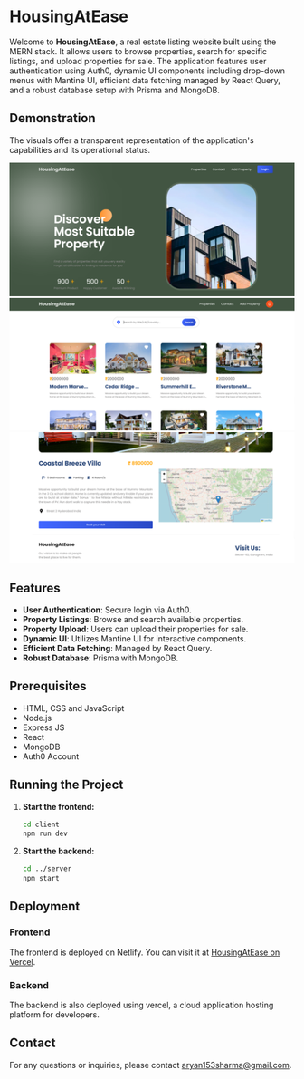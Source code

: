 # HousingAtEase

Welcome to **HousingAtEase**, a real estate listing website built using the MERN stack. It allows users to browse properties, search for specific listings, and upload properties for sale. The application features user authentication using Auth0, dynamic UI components including drop-down menus with Mantine UI, efficient data fetching managed by React Query, and a robust database setup with Prisma and MongoDB.

## Demonstration

The visuals offer a transparent representation of the application's capabilities and its operational status.

![Project Banner](https://github.com/DeepAryanSharma/RealEstateListingProject/blob/main/Implementation%20Screenshots/home.png)
![BSearch](https://github.com/DeepAryanSharma/RealEstateListingProject/blob/main/Implementation%20Screenshots/search.png)
![Booking](https://github.com/DeepAryanSharma/RealEstateListingProject/blob/main/Implementation%20Screenshots/booking.png)

## Features

- **User Authentication**: Secure login via Auth0.
- **Property Listings**: Browse and search available properties.
- **Property Upload**: Users can upload their properties for sale.
- **Dynamic UI**: Utilizes Mantine UI for interactive components.
- **Efficient Data Fetching**: Managed by React Query.
- **Robust Database**: Prisma with MongoDB.

## Prerequisites

- HTML, CSS and JavaScript
- Node.js
- Express JS
- React
- MongoDB
- Auth0 Account

## Running the Project

1. **Start the frontend:**
   ```bash
   cd client
   npm run dev
   ```

2. **Start the backend:**
   ```bash
   cd ../server
   npm start
   ```
   

## Deployment

### Frontend

The frontend is deployed on Netlify. You can visit it at [HousingAtEase on Vercel](https://real-estate-listing-project-ten.vercel.app/).

### Backend

The backend is also deployed using vercel, a cloud application hosting platform for developers.

## Contact

For any questions or inquiries, please contact [aryan153sharma@gmail.com](mailto:aryan153sharma@gmail.com).

